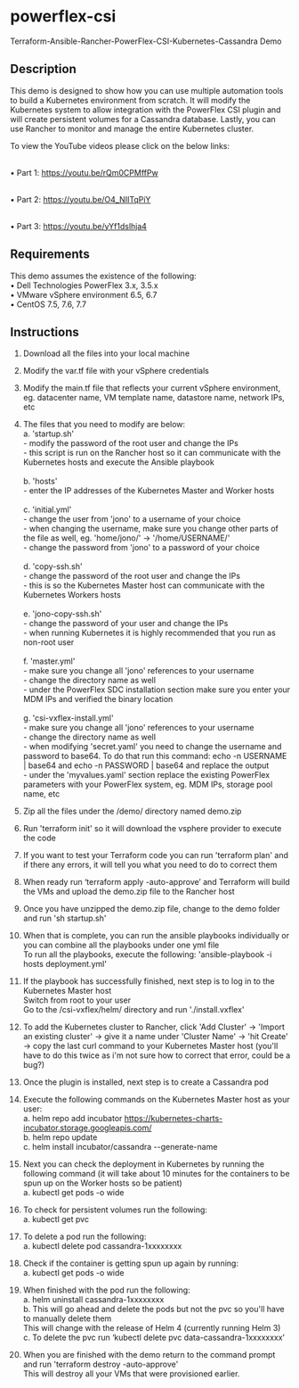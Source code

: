 # powerflex-csi
Terraform-Ansible-Rancher-PowerFlex-CSI-Kubernetes-Cassandra Demo

## Description

This demo is designed to show how you can use multiple automation tools to build a Kubernetes environment from scratch. It will modify the Kubernetes system to allow integration with the PowerFlex CSI plugin and will create persistent volumes for a Cassandra database. Lastly, you can use Rancher to monitor and manage the entire Kubernetes cluster. <br>

To view the YouTube videos please click on the below links: <br>

<br>      • Part 1: https://youtu.be/rQm0CPMffPw <br>

<br>      • Part 2: https://youtu.be/O4_NIITqPiY <br>

<br>      • Part 3: https://youtu.be/yYf1dslhja4 <br>

## Requirements

This demo assumes the existence of the following:
<br> •	Dell Technologies PowerFlex 3.x, 3.5.x
<br> •	VMware vSphere environment 6.5, 6.7
<br> •	CentOS 7.5, 7.6, 7.7


## Instructions

1.	Download all the files into your local machine
2.	Modify the var.tf file with your vSphere credentials
3.	Modify the main.tf file that reflects your current vSphere environment, eg. datacenter name, VM template name, datastore name, network IPs, etc
4.	The files that you need to modify are below:
<br> a.	'startup.sh'
<br>   - modify the password of the root user and change the IPs
<br>   - this script is run on the Rancher host so it can communicate with the Kubernetes hosts and execute the Ansible playbook <br>
<br> b. 'hosts' 
<br>   - enter the IP addresses of the Kubernetes Master and Worker hosts <br>
<br> c. 'initial.yml' 
<br>   - change the user from 'jono' to a username of your choice
<br>   - when changing the username, make sure you change other parts of the file as well, eg. 'home/jono/' -> '/home/USERNAME/'
<br>   - change the password from 'jono' to a password of your choice <br>
<br> d. 'copy-ssh.sh'
<br>   - change the password of the root user and change the IPs
<br>   - this is so the Kubernetes Master host can communicate with the Kubernetes Workers hosts <br>
<br> e. 'jono-copy-ssh.sh' 
<br>   - change the password of your user and change the IPs
<br>   - when running Kubernetes it is highly recommended that you run as non-root user <br>
<br> f. 'master.yml'
<br>   - make sure you change all 'jono' references to your username 
<br>   - change the directory name as well
<br>   - under the PowerFlex SDC installation section make sure you enter your MDM IPs and verified the binary location <br>
<br> g.	'csi-vxflex-install.yml'
<br>   - make sure you change all 'jono' references to your username
<br>   - change the directory name as well
<br>   - when modifying 'secret.yaml' you need to change the username and password to base64. To do that run this command: echo -n USERNAME | base64 and echo -n PASSWORD | base64 and replace the output
<br>   - under the 'myvalues.yaml' section replace the existing PowerFlex parameters with your PowerFlex system, eg. MDM IPs, storage pool name, etc <br>

5.	Zip all the files under the /demo/ directory named demo.zip
6.	Run 'terraform init' so it will download the vsphere provider to execute the code
7.	If you want to test your Terraform code you can run 'terraform plan' and if there any errors, it will tell you what you need to do to correct them
8.	When ready run ‘terraform apply -auto-approve’ and Terraform will build the VMs and upload the demo.zip file to the Rancher host
9.	Once you have unzipped the demo.zip file, change to the demo folder and run 'sh startup.sh'
10.	When that is complete, you can run the ansible playbooks individually or you can combine all the playbooks under one yml file <br>To run all the playbooks, execute the following: 'ansible-playbook -i hosts deployment.yml'
11.	If the playbook has successfully finished, next step is to log in to the Kubernetes Master host <br>Switch from root to your user <br>Go to the /csi-vxflex/helm/ directory and run './install.vxflex' 
12. To add the Kubernetes cluster to Rancher, click 'Add Cluster' -> 'Import an existing cluster' -> give it a name under 'Cluster Name' -> 'hit Create' -> copy the last curl command to your Kubernetes Master host (you'll have to do this twice as i'm not sure how to correct that error, could be a bug?)    
13.	Once the plugin is installed, next step is to create a Cassandra pod
14.	Execute the following commands on the Kubernetes Master host as your user:
<br>a.	helm repo add incubator https://kubernetes-charts-incubator.storage.googleapis.com/
<br>b.	helm repo update
<br>c.	helm install incubator/cassandra --generate-name <br>
15.	Next you can check the deployment in Kubernetes by running the following command (it will take about 10 minutes for the containers to be spun up on the Worker hosts so be patient)
<br>a.	kubectl get pods -o wide <br>
16.	To check for persistent volumes run the following:
<br>a.	kubectl get pvc <br>
17.	To delete a pod run the following:
<br>a.	kubectl delete pod cassandra-1xxxxxxxx <br>
18.	Check if the container is getting spun up again by running:
<br>a.	kubectl get pods -o wide <br>
19.	When finished with the pod run the following:
<br>a.	helm uninstall cassandra-1xxxxxxxx
<br>b.	This will go ahead and delete the pods but not the pvc so you'll have to manually delete them <br>This will change with the release of Helm 4 (currently running Helm 3)
<br>c.	To delete the pvc run ‘kubectl delete pvc data-cassandra-1xxxxxxxx’ <br>
20.	When you are finished with the demo return to the command prompt and run 'terraform destroy -auto-approve' <br>This will destroy all your VMs that were provisioned earlier.
